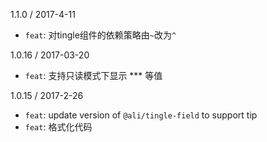 1.1.0 / 2017-4-11
* `feat`: 对tingle组件的依赖策略由`~`改为`^`

1.0.16 / 2017-03-20
* `feat`: 支持只读模式下显示 *** 等值

1.0.15 / 2017-2-26
* `feat`: update version of `@ali/tingle-field` to support tip
* `feat`: 格式化代码

